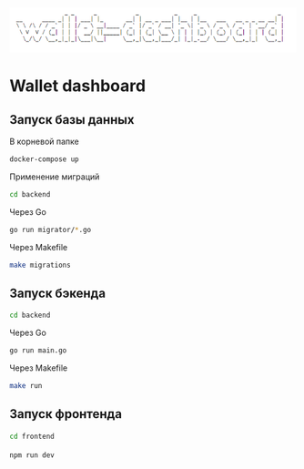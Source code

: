 ![alt text](frontend/public/logo.png)

# Wallet dashboard

## Запуск базы данных

В корневой папке

```bash
docker-compose up
```

Применение миграций

```bash
cd backend
```

Через Go

```bash
go run migrator/*.go
```

Через Makefile

```bash
make migrations
```

## Запуск бэкенда

```bash
cd backend
```

Через Go

```bash
go run main.go
```

Через Makefile

```bash
make run
```

## Запуск фронтенда

```bash
cd frontend

npm run dev
```
